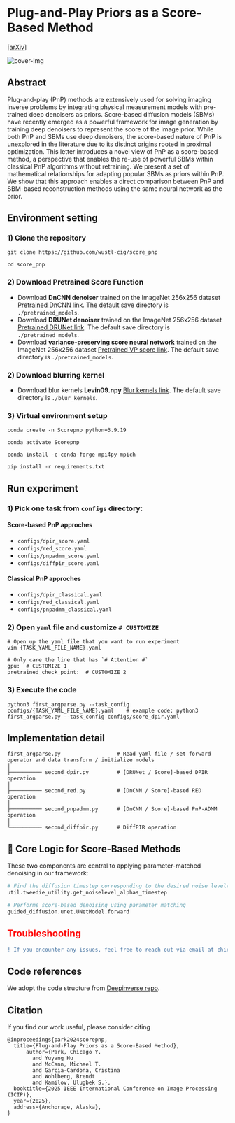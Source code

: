 # Plug-and-Play Priors as a Score-Based Method

<!-- ![result-gif1](./figures/thumbnail.gif) -->
<!-- <img src="./figures/thumbnail.gif" autoplay="false" loop="false"> -->
<!--
![result-gif1](./figures/inpainting.gif)
![result-git2](./figures/super_resolution.gif)
-->

[[arXiv]](https://arxiv.org/abs/2412.11108)

![cover-img](./figures/cover.png)


## Abstract
Plug-and-play (PnP) methods are extensively used for solving imaging inverse problems by integrating physical measurement models with pre-trained deep denoisers as priors. Score-based diffusion models (SBMs) have recently emerged as a powerful framework for image generation by training deep denoisers to represent the score of the image prior. While both PnP and SBMs use deep denoisers, the score-based nature of PnP is unexplored in the literature due to its distinct origins rooted in proximal optimization. This letter introduces a novel view of PnP as a score-based method, a perspective that enables the re-use of powerful SBMs within classical PnP algorithms without retraining. We present a set of mathematical relationships for adapting popular SBMs as priors within PnP. We show that this approach enables a direct comparison between PnP and SBM-based reconstruction methods using the same neural network as the prior.


## Environment setting

### 1) Clone the repository
```
git clone https://github.com/wustl-cig/score_pnp

cd score_pnp
```

### 2) Download Pretrained Score Function

- Download **DnCNN denoiser** trained on the ImageNet 256x256 dataset [Pretrained DnCNN link](https://huggingface.co/deepinv/dncnn/resolve/main/dncnn_sigma2_color.pth?download=true). The default save directory is `./pretrained_models`.
- Download **DRUNet denoiser** trained on the ImageNet 256x256 dataset [Pretrained DRUNet link](https://huggingface.co/deepinv/drunet/resolve/main/drunet_color.pth?download=true). The default save directory is `./pretrained_models`.
- Download **variance-preserving score neural network** trained on the ImageNet 256x256 dataset [Pretrained VP score link](https://drive.google.com/drive/folders/1jElnRoFv7b31fG0v6pTSQkelbSX3xGZh). The default save directory is `./pretrained_models`.

### 2) Download blurring kernel

- Download blur kernels **Levin09.npy** [Blur kernels link](https://github.com/ofsoundof/GRL-Image-Restoration/blob/3123fcadfee2107d813c5e8fff58227f14c989bc/utils/blur_kernels/Levin09.npy). The default save directory is `./blur_kernels`.


### 3) Virtual environment setup
```
conda create -n Scorepnp python=3.9.19

conda activate Scorepnp

conda install -c conda-forge mpi4py mpich

pip install -r requirements.txt
```

## Run experiment

### 1) Pick one task from `configs` directory:

#### Score-based PnP approches

  - `configs/dpir_score.yaml`
  - `configs/red_score.yaml`
  - `configs/pnpadmm_score.yaml`
  - `configs/diffpir_score.yaml`

#### Classical PnP approches

  - `configs/dpir_classical.yaml`
  - `configs/red_classical.yaml`
  - `configs/pnpadmm_classical.yaml`

### 2) Open `yaml` file and customize `# CUSTOMIZE`

```
# Open up the yaml file that you want to run experiment
vim {TASK_YAML_FILE_NAME}.yaml

# Only care the line that has `# Attention #`
gpu:  # CUSTOMIZE 1
pretrained_check_point:  # CUSTOMIZE 2
```

### 3) Execute the code
```
python3 first_argparse.py --task_config configs/{TASK_YAML_FILE_NAME}.yaml    # example code: python3 first_argparse.py --task_config configs/score_dpir.yaml
```

## Implementation detail

```
first_argparse.py                  # Read yaml file / set forward operator and data transform / initialize models
│   
├────────── second_dpir.py         # [DRUNet / Score]-based DPIR operation
│   
├────────── second_red.py          # [DnCNN / Score]-based RED operation
│   
├────────── second_pnpadmm.py      # [DnCNN / Score]-based PnP-ADMM operation
│   
└────────── second_diffpir.py      # DiffPIR operation
```

## 🔑 Core Logic for Score-Based Methods

These two components are central to applying parameter-matched denoising in our framework:

```python
# Find the diffusion timestep corresponding to the desired noise level(s) to denoise.
util.tweedie_utility.get_noiselevel_alphas_timestep

# Performs score-based denoising using parameter matching
guided_diffusion.unet.UNetModel.forward
```


<h2 style="color:red;">Troubleshooting</h2>

```diff
! If you encounter any issues, feel free to reach out via email at chicago@wustl.edu. 
```



## Code references

We adopt the code structure from [Deepinverse repo](https://deepinv.github.io/deepinv/index.html).

## Citation

If you find our work useful, please consider citing

```
@inproceedings{park2024scorepnp,
  title={Plug-and-Play Priors as a Score-Based Method},
	  author={Park, Chicago Y.
		and Yuyang Hu
		and McCann, Michael T.
		and Garcia-Cardona, Cristina
		and Wohlberg, Brendt
		and Kamilov, Ulugbek S.},
  booktitle={2025 IEEE International Conference on Image Processing (ICIP)},
  year={2025},
  address={Anchorage, Alaska},
}
```

